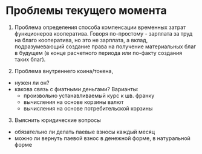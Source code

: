 Проблемы текущего момента
=========================


1. Проблема определения способа компенсации временных затрат функционеров кооператива.
Говоря по-простому - зарплата за труд на благо кооператива, 
но это не зарплата, а вклад, подразумевающий создание права на получение материальных благ в будущем 
(в конце расчетного периода или по-факту создания таких благ).


2. Проблема внутреннего коина/токена, 
 - нужен ли он?
 - какова связь с фиатными деньгами? Варианты:
     * произвольно устанавливаемый курс к шв. франку 
     * вычисления на основе корзины валют
     * вычисления на основе потребительской корзины 
       


3. Выяснить юридические вопросы
 - обязательно ли делать паевые взносы каждый месяц
 - можно ли вернуть паевой взнос в денежной форме, в натуральной форме
